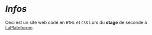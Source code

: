 # *Infos*

Ceci est un site web codé en ```HTML```  et ```CSS``` Lors du **stage** de seconde à [LaPlateforme](https://laplateforme.io).
